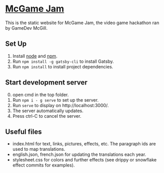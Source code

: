 # [McGame Jam](https://mcgamejam.ca)
This is the static website for McGame Jam, the video game hackathon ran by GameDev McGill.

## Set Up
1. Install [node](https://nodejs.org/en/) and [npm](https://www.npmjs.com/get-npm).
2. Run `npm install -g gatsby-cli` to install Gatsby.
3. Run `npm install` to install project dependencies.

## Start development server
0. open cmd in the top folder.
1. Run `npm i - g serve` to set up the server.
2. Run `serve` to display on http://localhost:3000/.
3. The server automatically updates.
4. Press ctrl-C to cancel the server.

## Useful files
- index.html for text, links, pictures, effects, etc. The paragraph ids are used to map translations.
- english.json, french.json for updating the translations each year.
- stylesheet.css for colors and further effects (see drippy or snowflake effect commits for examples).
